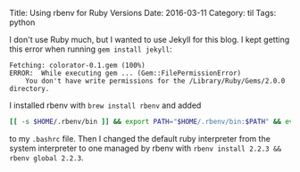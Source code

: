 Title: Using rbenv for Ruby Versions
Date: 2016-03-11
Category: til
Tags: python

I don't use Ruby much, but I wanted to use Jekyll for this blog. I kept getting this error when running `gem install jekyll`:


```
Fetching: colorator-0.1.gem (100%)
ERROR:  While executing gem ... (Gem::FilePermissionError)
    You don't have write permissions for the /Library/Ruby/Gems/2.0.0 directory.
```

I installed rbenv with `brew install rbenv` and added

```bash
[[ -s $HOME/.rbenv/bin ]] && export PATH="$HOME/.rbenv/bin:$PATH" && eval "$(rbenv init -)"
```

to my `.bashrc` file. Then I changed the default ruby interpreter from the system interpreter to one managed by rbenv with `rbenv install 2.2.3 && rbenv global 2.2.3`.